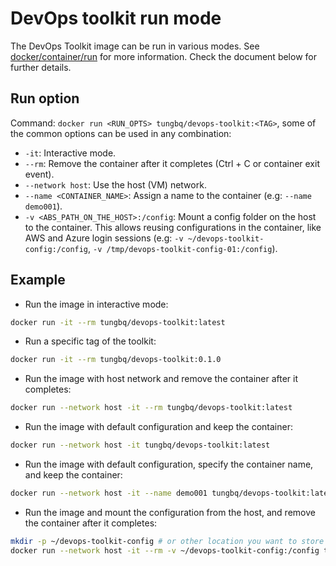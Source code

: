 # DevOps toolkit run mode

The DevOps Toolkit image can be run in various modes. See [docker/container/run](https://docs.docker.com/reference/cli/docker/container/run/) for more information. Check the document below for further details.

## Run option

Command: `docker run <RUN_OPTS> tungbq/devops-toolkit:<TAG>`, some of the common options can be used in any combination:

- `-it`: Interactive mode.
- `--rm`: Remove the container after it completes (Ctrl + C or container exit event).
- `--network host`: Use the host (VM) network.
- `--name <CONTAINER_NAME>`: Assign a name to the container (e.g: `--name demo001`).
- `-v <ABS_PATH_ON_THE_HOST>:/config`: Mount a config folder on the host to the container. This allows reusing configurations in the container, like AWS and Azure login sessions (e.g: `-v ~/devops-toolkit-config:/config`, `-v /tmp/devops-toolkit-config-01:/config`).

## Example

- Run the image in interactive mode:

```bash
docker run -it --rm tungbq/devops-toolkit:latest
```

- Run a specific tag of the toolkit:

```bash
docker run -it --rm tungbq/devops-toolkit:0.1.0
```

- Run the image with host network and remove the container after it completes:

```bash
docker run --network host -it --rm tungbq/devops-toolkit:latest
```

- Run the image with default configuration and keep the container:

```bash
docker run --network host -it tungbq/devops-toolkit:latest
```

- Run the image with default configuration, specify the container name, and keep the container:

```bash
docker run --network host -it --name demo001 tungbq/devops-toolkit:latest
```

- Run the image and mount the configuration from the host, and remove the container after it completes:

```bash
mkdir -p ~/devops-toolkit-config # or other location you want to store the configuration
docker run --network host -it --rm -v ~/devops-toolkit-config:/config tungbq/devops-toolkit:latest
```
